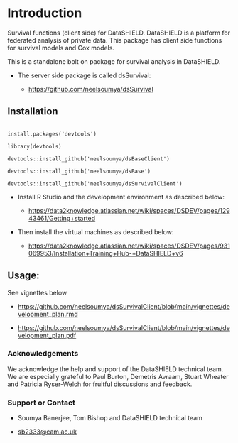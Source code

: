 # Introduction

Survival functions (client side) for DataSHIELD. DataSHIELD is a platform for federated analysis of private data. 
This package has client side functions for survival models and Cox models.

This is a standalone bolt on package for survival analysis in DataSHIELD.

* The server side package is called dsSurvival:

    * https://github.com/neelsoumya/dsSurvival

## Installation

```

install.packages('devtools')

library(devtools)

devtools::install_github('neelsoumya/dsBaseClient')
	
devtools::install_github('neelsoumya/dsBase')

devtools::install_github('neelsoumya/dsSurvivalClient')

```

   * Install R Studio and the development environment as described below:

       * https://data2knowledge.atlassian.net/wiki/spaces/DSDEV/pages/12943461/Getting+started


   * Then install the virtual machines as described below:

       * https://data2knowledge.atlassian.net/wiki/spaces/DSDEV/pages/931069953/Installation+Training+Hub-+DataSHIELD+v6

## Usage:

See vignettes below   

* https://github.com/neelsoumya/dsSurvivalClient/blob/main/vignettes/development_plan.rmd

* https://github.com/neelsoumya/dsSurvivalClient/blob/main/vignettes/development_plan.pdf


### Acknowledgements

We acknowledge the help and support of the DataSHIELD technical team.
We are especially grateful to Paul Burton, Demetris Avraam, Stuart Wheater and
Patricia Ryser-Welch for fruitful discussions and feedback.


### Support or Contact

* Soumya Banerjee, Tom Bishop and DataSHIELD technical team

* sb2333@cam.ac.uk

